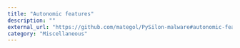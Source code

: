 ```yaml
---
title: "Autonomic features"
description: ""
external_url: "https://github.com/mategol/PySilon-malware#autonomic-features"
category: "Miscellaneous"
---
```

